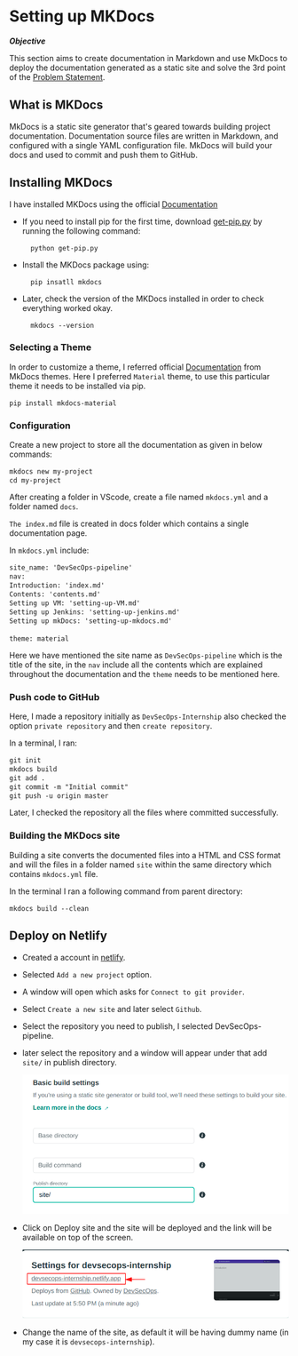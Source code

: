# Setting up MKDocs

***Objective***

This section aims to create documentation in Markdown and use MkDocs to deploy the documentation generated as a static site and solve the 3rd point of the [Problem Statement](https://devsecops-report.netlify.app/problem-statements/).

## What is MKDocs
MkDocs is a static site generator that's geared towards building project documentation. Documentation source files are written in Markdown, and configured with a single YAML configuration file. MkDocs will build your docs and used to commit and push them to GitHub.

## Installing MKDocs

I have installed MKDocs using the official [Documentation](https://www.mkdocs.org/user-guide/installation/) 

- If you need to install pip for the first time, download [get-pip.py](https://bootstrap.pypa.io/get-pip.py) by running the following command:
 
        python get-pip.py

- Install the MKDocs package using:
  
        pip insatll mkdocs

- Later, check the version of the MKDocs installed in order to check everything worked okay.
  
        mkdocs --version

### Selecting a Theme

In order to customize a theme, I referred official [Documentation](https://github.com/mkdocs/mkdocs/wiki/MkDocs-Themes) from MkDocs themes. Here I preferred `Material` theme, to use this particular theme it needs to be installed via pip. 

    pip install mkdocs-material

### Configuration

Create a new project to store all the documentation as given in below commands:
     
    mkdocs new my-project
    cd my-project
    

After creating a folder in VScode, create a file named `mkdocs.yml` and a folder named `docs`.  

`The index.md` file is created in docs folder which contains a single documentation page.

In `mkdocs.yml` include:

    site_name: 'DevSecOps-pipeline'
    nav:
    Introduction: 'index.md'
    Contents: 'contents.md'
    Setting up VM: 'setting-up-VM.md'
    Setting up Jenkins: 'setting-up-jenkins.md'
    Setting up mkDocs: 'setting-up-mkdocs.md'

    theme: material

Here we have mentioned the site name as `DevSecOps-pipeline` which is the title of the site, in the `nav` include all the contents which are explained throughout the documentation and the `theme` needs to be mentioned here.

### Push code to GitHub

Here, I made a repository initially as `DevSecOps-Internship` also checked the option `private repository` and then `create repository`.

In a terminal, I ran:

    git init
    mkdocs build
    git add .
    git commit -m "Initial commit"
    git push -u origin master

Later, I checked the repository all the files where committed successfully.

### Building the MKDocs site

Building a site converts the documented files into a HTML and CSS format and will the files in a folder named `site` within the same directory which contains `mkdocs.yml` file.

In the terminal I ran a following command from parent directory: 

    mkdocs build --clean

## Deploy on Netlify

- Created a account in [netlify](https://www.netlify.com/).
- Selected `Add a new project` option.
- A window will open which asks for `Connect to git provider`.
- Select `Create a new site` and later select `Github`.
- Select the repository you need to publish, I selected DevSecOps-pipeline.
- later select the repository and a window will appear under that add `site/` in publish directory.

  ![image](/pictures/github-site.png)

- Click on Deploy site and the site will be deployed and the link will be available on top of the screen.
   
   ![image](/pictures/linkk.png)
- Change the name of the site, as default it will be having dummy name (in my case it is `devsecops-internship`).